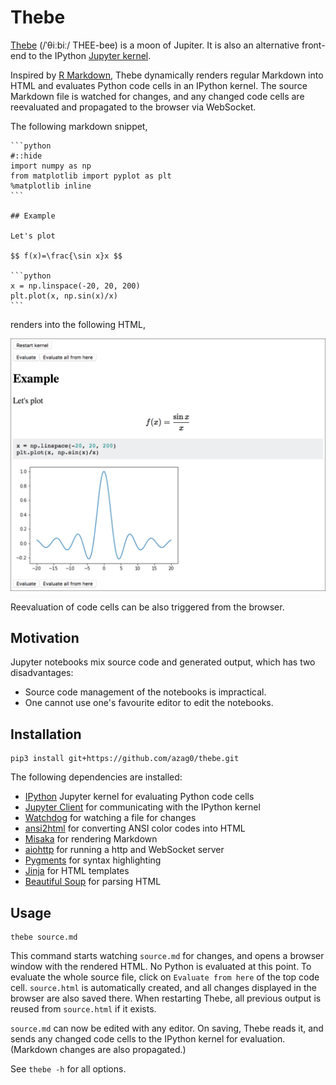 # Thebe

[Thebe](https://en.wikipedia.org/wiki/Thebe_(moon)) (/ˈθiːbiː/ THEE-bee) is a moon of Jupiter. It is also an alternative front-end to the IPython [Jupyter kernel](https://github.com/jupyter/jupyter/wiki/Jupyter-kernels).

Inspired by [R Markdown](http://rmarkdown.rstudio.com), Thebe dynamically renders regular Markdown into HTML and evaluates Python code cells in an IPython kernel. The source Markdown file is watched for changes, and any changed code cells are reevaluated and propagated to the browser via WebSocket.

The following markdown snippet,

    ```python
    #::hide
    import numpy as np
    from matplotlib import pyplot as plt
    %matplotlib inline
    ```
    
    ## Example
    
    Let's plot
    
    $$ f(x)=\frac{\sin x}x $$
    
    ```python
    x = np.linspace(-20, 20, 200)
    plt.plot(x, np.sin(x)/x)
    ```

renders into the following HTML,

![](doc/static/example.png)

Reevaluation of code cells can be also triggered from the browser.

## Motivation

Jupyter notebooks mix source code and generated output, which has two disadvantages:

-    Source code management of the notebooks is impractical.
-    One cannot use one's favourite editor to edit the notebooks.

## Installation

```
pip3 install git+https://github.com/azag0/thebe.git
```

The following dependencies are installed:

-   [IPython](https://github.com/ipython/ipykernel) Jupyter kernel for evaluating Python code cells
-   [Jupyter Client](https://github.com/jupyter/jupyter_client) for communicating with the IPython kernel
-   [Watchdog](https://pythonhosted.org/watchdog/) for watching a file for changes
-   [ansi2html](https://github.com/ralphbean/ansi2html) for converting ANSI color codes into HTML
-   [Misaka](http://misaka.61924.nl) for rendering Markdown
-   [aiohttp](http://aiohttp.readthedocs.io) for running a http and WebSocket server
-   [Pygments](http://pygments.org) for syntax highlighting
-   [Jinja](http://jinja.pocoo.org) for HTML templates
-   [Beautiful Soup](https://www.crummy.com/software/BeautifulSoup/) for parsing HTML

## Usage

```
thebe source.md
```

This command starts watching `source.md` for changes, and opens a browser window with the rendered HTML. No Python is evaluated at this point. To evaluate the whole source file, click on `Evaluate from here` of the top code cell. `source.html` is automatically created, and all changes displayed in the browser are also saved there. When restarting Thebe, all previous output is reused from `source.html` if it exists.

`source.md` can now be edited with any editor. On saving, Thebe reads it, and sends any changed code cells to the IPython kernel for evaluation. (Markdown changes are also propagated.)

See `thebe -h` for all options.
